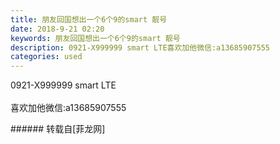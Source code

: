 ```yaml
---
title: 朋友回国想出一个6个9的smart 靓号
date: 2018-9-21 02:20
keywords: 朋友回国想出一个6个9的smart 靓号
description: 0921-X999999 smart LTE喜欢加他微信:a13685907555
categories: used
---
```

<td class="t_f" id="postmessage_1844656">

0921-X999999 smart LTE<br/>
<br/>
喜欢加他微信:a13685907555<br/>
</td>
###### 转载自[菲龙网]